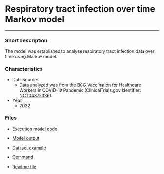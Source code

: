 # Respiratory tract infection over time Markov model
-------------------------

### Short description

The model was established to analyse respiratory tract infection data over time using Markov model.

### Characteristics
- Data source:
  - Data analyzed was from the BCG Vaccination for Healthcare Workers in COVID-19 Pandemic (ClinicalTrials.gov Identifier: [NCT04379336](https://clinicaltrials.gov/ct2/show/NCT04379336)).
- Year:
  - 2022

### Files

- [Execution model code](./RTI_MARKOV/execution_mod)

- [Model output](./RTI_MARKOV/Output_lst)

- [Dataset example](./RTI_MARKOV/example_dataset_csv)

- [Command](./RTI_MARKOV/Command_txt)

- [Readme file](./RTI_MARKOV/readme_txt)

